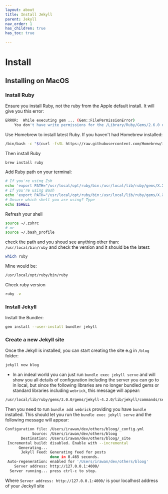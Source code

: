 ```yaml
---
layout: about
title: Install Jekyll
parent: Jekyll
nav_order: 1
has_children: true
has_toc: true

---
```


# Install

## Installing on MacOS

### Install Ruby 

Ensure you install Ruby, not the ruby from the Apple default install. It will give you this error:

```bash
ERROR:  While executing gem ... (Gem::FilePermissionError)
    You don't have write permissions for the /Library/Ruby/Gems/2.6.0 directory.
```
Use Homebrew to install latest Ruby. If you haven't had Homebrew installed:

```bash
/bin/bash -c "$(curl -fsSL https://raw.githubusercontent.com/Homebrew/install/HEAD/install.sh)"
```
Then install Ruby

```bash
brew install ruby
```
Add Ruby path on your terminal:

```bash
# If you're using Zsh
echo 'export PATH="/usr/local/opt/ruby/bin:/usr/local/lib/ruby/gems/X.X.X/bin:$PATH"' >> ~/.zshrc
# If you're using Bash
echo 'export PATH="/usr/local/opt/ruby/bin:/usr/local/lib/ruby/gems/X.X.X/bin:$PATH"' >> ~/.bash_profile
# Unsure which shell you are using? Type
echo $SHELL
```
Refresh your shell

```bash
source ~/.zshrc
# or
source ~/.bash_profile
```
check the path and you shoud see anything other than: `/usr/local/bin/ruby` 
and check the version and it should be the latest:
```bash
which ruby
```

Mine would be:
```bash
/usr/local/opt/ruby/bin/ruby
```
Check ruby version

```bash
ruby -v
```

### Install Jekyll

Install the Bundler:

```bash
gem install --user-install bundler jekyll

```

### Create a new Jekyll site

Once the Jekyll is installed, you can start creating the site e.g in `/blog` folder:

```bash
jekyll new blog
```
+ In an indeal world you can just run `bundle exec jekyll serve` and will show you all details of configuration including the server you can go to in local, but since the following libraries are no longer bundled gems or standard libraries including `webrick`, this message will appear:

```bash
/usr/local/lib/ruby/gems/3.0.0/gems/jekyll-4.2.0/lib/jekyll/commands/serve/servlet.rb:3:in `require': cannot load such file -- webrick (LoadError)
```
Then you need to run `bundle add webrick` providing you have `bundle` installed.
This should let you run the `bundle exec jekyll serve` and the following message will appear:

```bash
Configuration file: /Users/irawan/dev/others/bloog/_config.yml
            Source: /Users/irawan/dev/others/bloog
       Destination: /Users/irawan/dev/others/bloog/_site
 Incremental build: disabled. Enable with --incremental
      Generating...
       Jekyll Feed: Generating feed for posts
                    done in 0.465 seconds.
 Auto-regeneration: enabled for '/Users/irawan/dev/others/bloog'
    Server address: http://127.0.0.1:4000/
  Server running... press ctrl-c to stop.
```

Where `Server address: http://127.0.0.1:4000/` is your localhost address of your Jeckyll site
